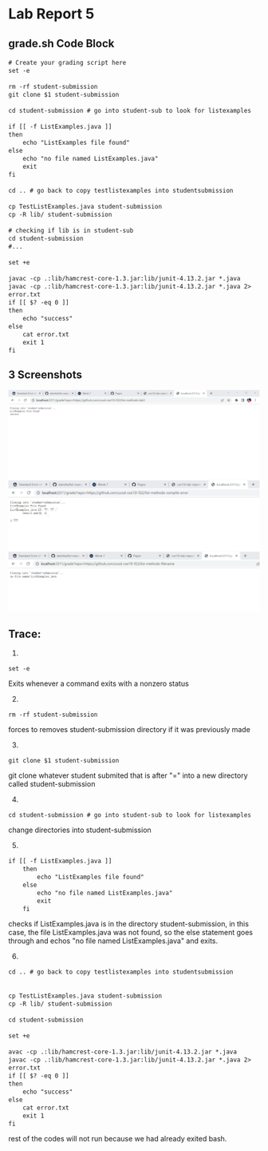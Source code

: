 # Lab Report 5
## grade.sh Code Block
```
# Create your grading script here
set -e

rm -rf student-submission
git clone $1 student-submission

cd student-submission # go into student-sub to look for listexamples

if [[ -f ListExamples.java ]]
then 
    echo "ListExamples file found"
else 
    echo "no file named ListExamples.java"
    exit
fi

cd .. # go back to copy testlistexamples into studentsubmission

cp TestListExamples.java student-submission
cp -R lib/ student-submission

# checking if lib is in student-sub
cd student-submission
#...

set +e

javac -cp .:lib/hamcrest-core-1.3.jar:lib/junit-4.13.2.jar *.java
javac -cp .:lib/hamcrest-core-1.3.jar:lib/junit-4.13.2.jar *.java 2> error.txt
if [[ $? -eq 0 ]]
then
	echo "success"
else
	cat error.txt
	exit 1
fi
```

## 3 Screenshots
![image](student1.PNG)
![image](student2.PNG)
![image](student3.PNG)

## Trace:
1. 
``` 
set -e 
```
Exits whenever a command exits with a nonzero status

2. 
```
rm -rf student-submission
```
forces to removes student-submission directory if it was previously made

3. 
```
git clone $1 student-submission
```
git clone whatever student submited that is after "=" into a new directory called student-submission


4. 
```
cd student-submission # go into student-sub to look for listexamples
```
change directories into student-submission

5. 
```
if [[ -f ListExamples.java ]]
    then 
        echo "ListExamples file found"
    else 
        echo "no file named ListExamples.java"
        exit
    fi
```
checks if ListExamples.java is in the directory student-submission, in this case, the file ListExamples.java was not found, so the else statement goes through and echos "no file named ListExamples.java" and exits. 

6. 

```
cd .. # go back to copy testlistexamples into studentsubmission


cp TestListExamples.java student-submission
cp -R lib/ student-submission

cd student-submission

set +e

avac -cp .:lib/hamcrest-core-1.3.jar:lib/junit-4.13.2.jar *.java
javac -cp .:lib/hamcrest-core-1.3.jar:lib/junit-4.13.2.jar *.java 2> error.txt
if [[ $? -eq 0 ]]
then
	echo "success"
else
	cat error.txt
	exit 1
fi
```
rest of the codes will not run because we had already exited bash.